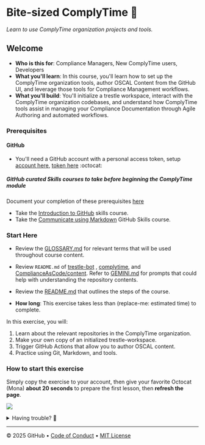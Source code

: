 # Bite-sized ComplyTime 🍮

_Learn to use ComplyTime organization projects and tools._

## Welcome

- **Who is this for**: Compliance Managers, New ComplyTime users, Developers
- **What you'll learn**: In this course, you'll learn how to set up the ComplyTime organization tools, author OSCAL Content from the GitHub UI, and leverage those tools for Compliance Management workflows.
- **What you'll build**: You'll initialize a trestle workspace, interact with the ComplyTime organization codebases, and understand how ComplyTime tools assist in managing your Compliance Documentation through Agile Authoring and automated workflows.

### Prerequisites

#### GitHub 

- You'll need a GitHub account with a personal access token, setup [account here](https://github.com/), [token here](https://docs.github.com/en/authentication/keeping-your-account-and-data-secure/managing-your-personal-access-tokens) :octocat:

##### GitHub curated Skills courses to take before beginning the ComplyTime module 

Document your completion of these prerequisites [here](https://forms.gle/1JihWyLzS71n7qkc7)

  - Take the [Introduction to GitHub](https://github.com/skills/introduction-to-github) skills course. 
  - Take the [Communicate using Markdown](https://github.com/skills/communicate-using-markdown) GitHub Skills course. 

### Start Here

  - Review the [GLOSSARY.md](docs/GLOSSARY.md) for relevant terms that will be used throughout course content. 
  - Review `README.md` of [trestle-bot](https://github.com/complytime/trestle-bot) ,  [complytime](https://github.com/complytime/complytime), and [ComplianceAsCode/content](https://github.com/ComplianceAsCode/content/blob/master/README.md). Refer to [GEMINI.md](https://github.com/hbraswelrh/creme-brulee/blob/8c2d9bf3d05eed5f00371fbb9f933839fe3556b4/docs/GEMINI.md) for prompts that could help with understanding the repository contents. 
  - Review the [README.md](https://github.com/hbraswelrh/creme-brulee/blob/aae8325c6379d5dd97aa1de48f129c0cdd36aef4/.github/steps/README.md) that outlines the steps of the course. 

- **How long**: This exercise takes less than (replace-me: estimated time) to complete.

In this exercise, you will:
1. Learn about the relevant repositories in the ComplyTime organization.
2. Make your own copy of an initialized trestle-workspace.
3. Trigger GitHub Actions that allow you to author OSCAL content. 
4. Practice using Git, Markdown, and tools. 


### How to start this exercise

Simply copy the exercise to your account, then give your favorite Octocat (Mona) **about 20 seconds** to prepare the first lesson, then **refresh the page**.

<!--  (replace-me: Make sure to edit the URL with proper template_owner, template_name, repo name and description)  -->
[![](https://img.shields.io/badge/Copy%20Exercise-%E2%86%92-1f883d?style=for-the-badge&logo=github&labelColor=197935)](https://github.com/new?template_owner=skills&template_name=exercise-template&owner=%40me&name=skills-<replace-me>&description=Exercise:+Replace+me&visibility=public)

<details>
<summary>Having trouble? 🤷</summary><br/>

When copying the exercise, we recommend the following settings:

- For owner, choose your personal account or an organization to host the repository.

- We recommend creating a public repository, since private repositories will use Actions minutes.

If the exercise isn't ready in 20 seconds, please check the [Actions](../../actions) tab.

- Check to see if a job is running. Sometimes it simply takes a bit longer.

- If the page shows a failed job, please submit an issue. Nice, you found a bug! 🐛

</details>

---

&copy; 2025 GitHub &bull; [Code of Conduct](https://www.contributor-covenant.org/version/2/1/code_of_conduct/code_of_conduct.md) &bull; [MIT License](https://gh.io/mit)
